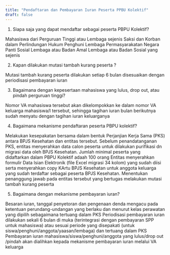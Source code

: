 ```yaml
---
title: "Pendaftaran dan Pembayaran Iuran Peserta PPBU Kolektif"
draft: false
---
```


1. Siapa saja yang dapat mendaftar sebagai peserta PBPU Kolektif?

Mahasiswa dari Perguruan Tinggi atau Lembaga sejenis
Saksi dan Korban dalam Perlindungan Hukum
Penghuni Lembaga Permasyarakatan Negara
Panti Sosial
Lembaga atau Badan Amal
Lembaga atau Badan Sosial yang sejenis
 

2. Kapan dilakukan mutasi tambah kurang peserta ?

Mutasi tambah kurang peserta dilakukan setiap 6 bulan disesuaikan dengan periodisasi pembayaran iuran

 

3. Bagaimana dengan kepesertaan mahasiswa yang lulus, drop out, atau pindah perguruan tinggi?

Nomor VA mahasiswa tersebut akan dikelompokkan ke dalam nomor VA keluarga mahasiswa/I tersebut, sehingga tagihan iuran bulan berikutnya sudah menyatu dengan tagihan iuran keluarganya

 

4. Bagaimana mekanisme pendaftaran peserta PBPU kolektif?

Melakukan kesepakatan bersama dalam bentuk Perjanjian Kerja Sama (PKS) antara BPJS Kesehatan dan entitas tersebut. Sebelum penandatanganan PKS, entitas menyerahkan data calon peserta untuk dilakukan purifikasi dn migrasi data oleh BPJS Kesehatan. 
Jumlah minimal peserta yang didaftarkan dalam PBPU Kolektif adaah 100 orang
Entitas menyerahkan formulir Data Isian Elektronik (file Excel migrasi 34 kolom) yang sudah diisi serta menyerahkan copy KArtu BPJS Kesehatan untuk anggota keluarga yang sudah terdaftar sebagai peserta BPJS Kesehatan.
Menentukan penanggung jawab pada entitas tersebut yang bertugas melakukan mutasi tambah kurang peserta
 

5. Bagaimana dengan mekanisme pembayaran iuran?

Besaran iuran, tanggal penyetoran dan pengenaan denda mengacu pada ketentuan perundang-undangan yang berlaku dan menurut kelas perawatan yang dipilih sebagaimana tertuang dalam PKS
Periodisasi pembayaran iuran dilakukan sekali 6 bulan di muka (terintegrasi dengan pembayaran SPP untuk mahasiswa) atau sesuai periode yang disepakati (untuk siswa/penghuni/anggota/yaasan/lembaga) dan tertuang dalam PKS
Pembayaran iuran mahasiswa/siswa/penghuni/anggota yang lulus/drop out /pindah akan dialihkan kepada mekanisme pembayaran iuran melalui VA keluarga 